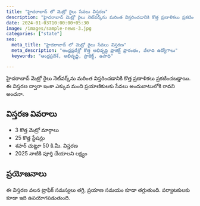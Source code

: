 ```yaml
---
title: "హైదరాబాద్ లో మెట్రో రైలు సేవలు విస్తరణ"
description: "హైదరాబాద్ మెట్రో రైలు నెట్‌వర్క్‌ను మరింత విస్తరించడానికి కొత్త ప్రణాళికలు ప్రకటించబడ్డాయి."
date: 2024-01-03T10:00:00+05:30
image: /images/sample-news-3.jpg
categories: ["state"]
seo:
  meta_title: "హైదరాబాద్ లో మెట్రో రైలు సేవలు విస్తరణ"
  meta_description: "ఆంధ్రప్రదేశ్లో కొత్త అభివృద్ధి ప్రాజెక్ట్ ప్రారంభం, వేలాది ఉద్యోగాలు"
  keywords: "ఆంధ్రప్రదేశ్, అభివృద్ధి, ప్రాజెక్ట్, ఉపాధి"

---
```


హైదరాబాద్ మెట్రో రైలు నెట్‌వర్క్‌ను మరింత విస్తరించడానికి కొత్త ప్రణాళికలు ప్రకటించబడ్డాయి. ఈ విస్తరణ ద్వారా ఇంకా ఎక్కువ మంది ప్రయాణికులకు సేవలు అందుబాటులోకి రావని అంచనా.

## విస్తరణ వివరాలు

* 3 కొత్త మెట్రో మార్గాలు
* 25 కొత్త స్టేషన్లు
* శహర్ చుట్టూ 50 కి.మీ. విస్తరణ
* 2025 నాటికి పూర్తి చేయాలని లక్ష్యం

## ప్రయోజనాలు

ఈ విస్తరణ వలన ట్రాఫిక్ సమస్యలు తగ్గి, ప్రయాణ సమయం కూడా తగ్గుతుంది. పర్యాటకులకు కూడా ఇది ఉపయోగపడుతుంది.
